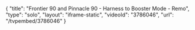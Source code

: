 {
    "title": "Frontier 90 and Pinnacle 90 - Harness to Booster Mode - Remo",
    "type": "solo",
    "layout": "iframe-static",
    "videoId": "3786046",
    "url": "\/tvpembed\/3786046"
}